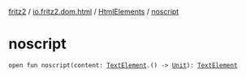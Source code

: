 [fritz2](../../index.md) / [io.fritz2.dom.html](../index.md) / [HtmlElements](index.md) / [noscript](./noscript.md)

# noscript

`open fun noscript(content: `[`TextElement`](../-text-element/index.md)`.() -> `[`Unit`](https://kotlinlang.org/api/latest/jvm/stdlib/kotlin/-unit/index.html)`): `[`TextElement`](../-text-element/index.md)